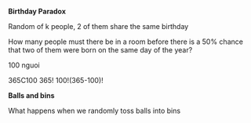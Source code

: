 **Birthday Paradox**

Random of k people, 2 of them share the same birthday

How many people must there be in a room before there is a 50% chance that two of them were born on the same day of the year?

100 nguoi

365C100 365! 100!(365-100)!

**Balls and bins**

What happens when we randomly toss balls into bins
